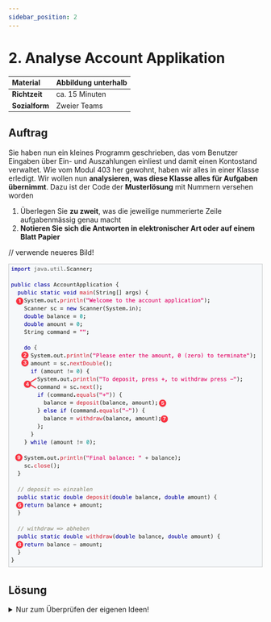 ```yaml
---
sidebar_position: 2
---
```


# 2. Analyse Account Applikation 

| **Material** | Abbildung unterhalb |
|:----|:----|
| **Richtzeit** | ca. 15 Minuten |
| **Sozialform** | Zweier Teams |

## Auftrag

Sie haben nun ein kleines Programm geschrieben, das vom Benutzer Eingaben über Ein- und Auszahlungen einliest und damit einen Kontostand verwaltet. Wie vom Modul 403 her gewohnt, haben wir alles in einer Klasse erledigt. Wir wollen nun **analysieren, was diese Klasse alles für Aufgaben übernimmt**. Dazu ist der Code der **Musterlösung** mit Nummern versehen worden

1. Überlegen Sie **zu zweit**, was die jeweilige nummerierte Zeile aufgabenmässig genau macht
1. **Notieren Sie sich die Antworten in elektronischer Art oder auf einem Blatt Papier**

// verwende neueres Bild!

![Analyse Account Application](../img/Analyse-Account-Application-new.png)

## Lösung

<details><summary>Nur zum Überprüfen der eigenen Ideen!</summary>

1. Begrüssung im Terminal
2. Anweisung einen Betrag im Terminal einzugeben
    - Wenn `0` soll das Programm abbrechen
3. Einlesen der Antwort/Eingabe als `double` in die Variable `amount`
4. Wenn nicht `0` eingegeben wurde wird aufgefordert einen Betrag einzugeben
   - Einlesen der Antwort/Eingabe als `double` in die Variable `command`
5. Berechnung und Speichern des neuen Kontostandes durch ein **einzahlen**
6. Die Berechnung wird in der Methode `deposit` durchgeführt
7. Berechnung und Speichern des neuen Kontostandes durch ein **auszahlen**
8. Die Berechnung wird in der Methode `withdraw` durchgeführt
9. Ausgabe des Kontostandes im Terminal wenn durch `0` abgebrochen wurde

</details>
